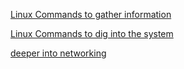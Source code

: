 [Linux Commands to gather information](step1/text.md)

[Linux Commands to dig into the system](step2/text.md)

[deeper into networking](step3/text.md)

